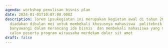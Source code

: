 ```yaml
---
agenda: workshop penulisan bisnis plan
date: 2024-01-01T10:07:00.000Z
description: lorem ipsukegiatan ini merupakan kegiatan awal di tahun 2024 yang
  diadakan dibulan mei untuk membekali khususnya mahasiswa  politeknik negeri
  banyuwangi dalam merancang ide bisnis  dan membekali mahasiswa yang menjadi
  calon peserta program wirausaha merdekam dolor sit amet
draft: false
---
```

